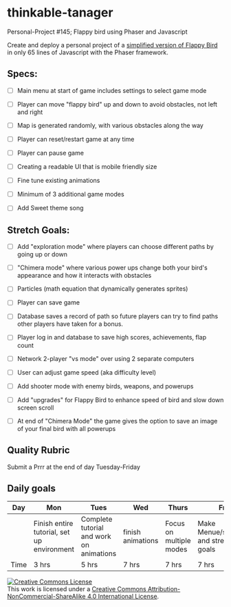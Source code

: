 # thinkable-tanager
Personal-Project #145; Flappy bird using Phaser and Javascript

Create and deploy a personal project of a [simplified version of Flappy Bird](http://www.lessmilk.com/game/flappy-bird/) in only 65 lines of Javascript with the Phaser framework. 


## Specs:
- [ ] Main menu at start of game includes settings to select game mode
- [ ] Player can move "flappy bird" up and down to avoid obstacles, not left and right
- [ ] Map is generated randomly, with various obstacles along the way
- [ ] Player can reset/restart game at any time
- [ ] Player can pause game
- [ ] Creating a readable UI that is mobile friendly size
- [ ] Fine tune existing animations
- [ ] Minimum of 3 additional game modes
- [ ] Add Sweet theme song


## Stretch Goals:
- [ ] Add "exploration mode" where players can choose different paths by going up or down
- [ ] "Chimera mode" where various power ups change both your bird's appearance and how it interacts with obstacles
- [ ] Particles (math equation that dynamically generates sprites)
- [ ] Player can save game
- [ ] Database saves a record of path so future players can try to find paths other players have taken for a bonus.
- [ ] Player log in and database to save high scores, achievements, flap count
- [ ] Network 2-player "vs mode" over using 2 separate computers
- [ ] User can adjust game speed (aka difficulty level)
- [ ] Add shooter mode with enemy birds, weapons, and powerups
- [ ] Add "upgrades" for Flappy Bird to enhance speed of bird and slow down screen scroll
- [ ] At end of "Chimera Mode" the game gives the option to save an image of your final bird with all powerups


## Quality Rubric
Submit a Prrr at the end of day Tuesday-Friday


## Daily goals
|Day| Mon | Tues | Wed | Thurs | Fri |
|------------|------------|------------|------------|------------|------------|
||Finish entire tutorial, set up environment|Complete tutorial and work on animations|finish animations|Focus on multiple modes|Make Menue/settings and stretch goals||
|Time|3 hrs|5 hrs|7 hrs|7 hrs|7 hrs|





<!-- LICENSE -->

<a rel="license" href="http://creativecommons.org/licenses/by-nc-sa/4.0/"><img alt="Creative Commons License" style="border-width:0" src="https://i.creativecommons.org/l/by-nc-sa/4.0/80x15.png" /></a>
<br />This work is licensed under a <a rel="license" href="http://creativecommons.org/licenses/by-nc-sa/4.0/">Creative Commons Attribution-NonCommercial-ShareAlike 4.0 International License</a>.
